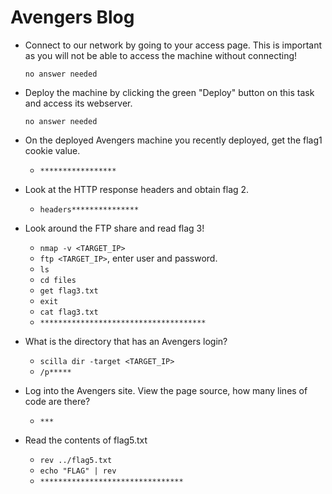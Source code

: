 # Avengers Blog

- Connect to our network by going to your access page. This is important as you will not be able to access the machine without connecting!

	  no answer needed

- Deploy the machine by clicking the green "Deploy" button on this task and access its webserver.

	  no answer needed

- On the deployed Avengers machine you recently deployed, get the flag1 cookie value.

	- `*****************`

- Look at the HTTP response headers and obtain flag 2.

	- `headers***************`

- Look around the FTP share and read flag 3!

	- `nmap -v <TARGET_IP>`
	- `ftp <TARGET_IP>`, enter user and password.
	- `ls`
	- `cd files`
	- `get flag3.txt`
	- `exit`
	- `cat flag3.txt`
	- `*************************************`

- What is the directory that has an Avengers login?

	- `scilla dir -target <TARGET_IP>`
	- `/p*****`

- Log into the Avengers site. View the page source, how many lines of code are there?

	- `***`

- Read the contents of flag5.txt

	- `rev ../flag5.txt`
	- `echo "FLAG" | rev`
	- `********************************`


